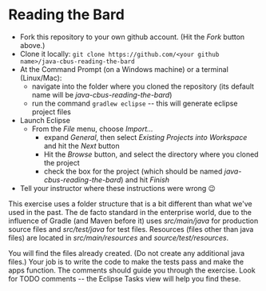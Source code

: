 # Reading the Bard

- Fork this repository to your own github account. (Hit the *Fork* button above.)
- Clone it locally: ```git clone https://github.com/<your github name>/java-cbus-reading-the-bard```
- At the Command Prompt (on a Windows machine) or a terminal (Linux/Mac):
	- navigate into the folder where you cloned the repository (its default name will be *java-cbus-reading-the-bard*)
	- run the command ```gradlew eclipse``` -- this will generate eclipse project files
- Launch Eclipse
	- From the *File* menu, choose *Import...*
		- expand *General*, then select *Existing Projects into Workspace* and hit the *Next* button
		- Hit the *Browse* button, and select the directory where you cloned the project
		- check the box for the project (which should be named *java-cbus-reading-the-bard*) and hit *Finish*
- Tell your instructor where these instructions were wrong :wink:

This exercise uses a folder structure that is a bit different than what we've used in the past. The de facto standard in the enterprise world, due to the influence of Gradle (and Maven before it) uses *src/main/java* for production source files and *src/test/java* for test files. Resources (files other than java files) are located in *src/main/resources* and *source/test/resources*.

You will find the files already created. (Do not create any additional java files.) Your job is to write the code to make the tests pass and make the apps function. The comments should guide you through the exercise. Look for TODO comments -- the Eclipse Tasks view will help you find these.


